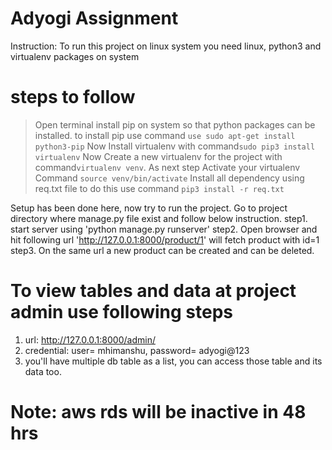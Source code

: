 # Adyogi Assignment
Instruction: To run this project on linux system you need linux, python3 and virtualenv packages on system
# steps to follow
> Open terminal
> install pip on system so that python packages can be installed.
  to install pip use command `use sudo apt-get install python3-pip`
> Now Install virtualenv with command`sudo pip3 install virtualenv`
> Now Create a new virtualenv for the project with command`virtualenv venv`.
> As next step Activate your virtualenv Command `source venv/bin/activate`
> Install all dependency using req.txt file
  to do this use command `pip3 install -r req.txt`
  
Setup has been done here, now try to run the project. Go to project directory where manage.py file exist and follow below instruction.
step1. start server using 'python manage.py runserver'
step2. Open browser and hit following url
  'http://127.0.0.1:8000/product/1' will fetch product with id=1
step3. On the same url a new product can be created and can be deleted.

# To view tables and data at project admin use following steps
1. url: http://127.0.0.1:8000/admin/
2. credential: user= mhimanshu, password= adyogi@123
3. you'll have multiple db table as a list, you can access those table and its data too.

# Note: aws rds will be inactive in 48 hrs
